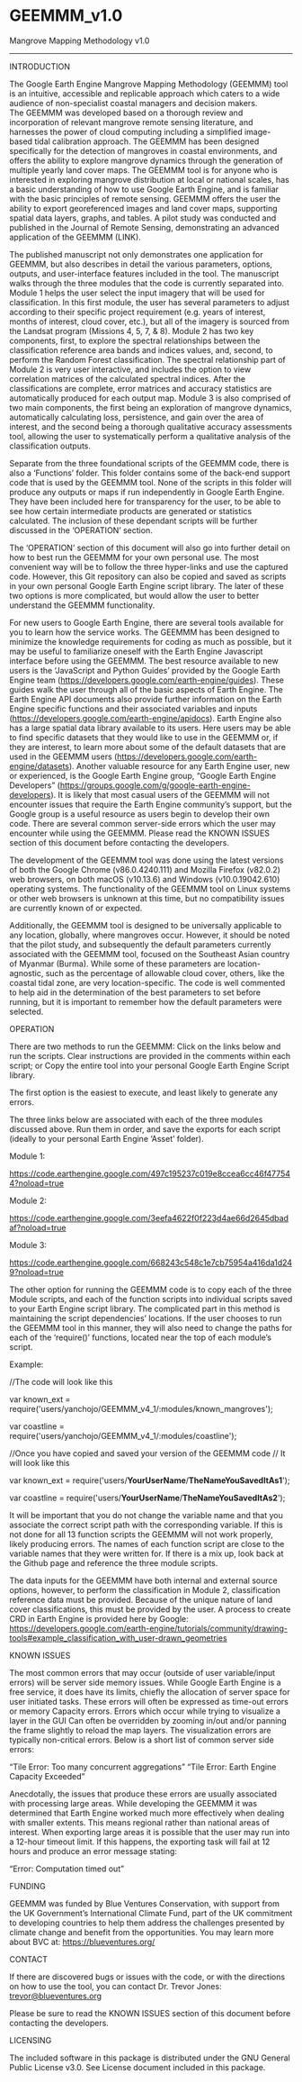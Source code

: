# GEEMMM_v1.0
Mangrove Mapping Methodology v1.0


----------------------------------------------------------------------------------------------------------
INTRODUCTION

The Google Earth Engine Mangrove Mapping Methodology (GEEMMM) 
tool is an intuitive, accessible and replicable approach which caters to a
wide audience of non-specialist coastal managers and decision makers.  
The GEEMMM was developed based on a thorough review and 
incorporation of relevant mangrove remote sensing literature, and 
harnesses the power of cloud computing including a simplified image-
based tidal calibration approach. The GEEMMM has been designed 
specifically for the detection of mangroves in coastal environments, and 
offers the ability to explore mangrove dynamics through the generation
of multiple yearly land cover maps. The GEEMMM tool is for anyone who is 
interested in exploring mangrove distribution at local or national scales, 
has a basic understanding of how to use Google Earth Engine, and is
familiar with the basic principles of remote sensing. GEEMMM offers the
user the ability to export georeferenced images and land cover maps, 
supporting spatial data layers, graphs, and tables. A pilot study was 
conducted and published in the Journal of Remote Sensing, 
demonstrating an advanced application of the GEEMMM (LINK). 

The published manuscript not only demonstrates one application for 
GEEMMM, but also describes in detail the various parameters, options, 
outputs, and user-interface features included in the tool. The manuscript 
walks through the three modules that the code is currently separated 
into. Module 1 helps the user select the input imagery that will be used
for classification. In this first module, the user has several parameters to 
adjust according to their specific project requirement (e.g. years of 
interest, months of interest, cloud cover, etc.), but all of the imagery is
sourced from the Landsat program (Missions 4, 5, 7, & 8). Module 2 has 
two key components, first, to explore the spectral relationships between 
the classification reference area bands and indices values, and, second,
to perform the Random Forest classification. The spectral relationship
part of Module 2 is very user interactive, and includes the option to view
correlation matrices of the calculated spectral indices. After the 
classifications are complete, error matrices and accuracy statistics are 
automatically produced for each output map. Module 3 is also comprised
of two main components, the first being an exploration of mangrove 
dynamics, automatically calculating loss, persistence, and gain over the
area of interest, and the second being a thorough qualitative accuracy 
assessments tool, allowing the user to systematically perform a qualitative 
analysis of the classification outputs.

Separate from the three foundational scripts of the GEEMMM code, there is 
also a ‘Functions’ folder. This folder contains some of the back-end support
code that is used by the GEEMMM tool. None of the scripts in this folder will 
produce any outputs or maps if run independently in Google Earth Engine.
They have been included here for transparency for the user, to be able to 
see how certain intermediate products are generated or statistics
calculated. The inclusion of these dependant scripts will be further 
discussed in the ‘OPERATION’ section.

The ‘OPERATION’ section of this document will also go into further detail 
on how to best run the GEEMMM for your own personal use. The most 
convenient way will be to follow the three hyper-links and use the captured
code. However, this Git repository can also be copied and saved as 
scripts in your own personal Google Earth Engine script library. The later
of these two options is more complicated, but would allow the user to 
better understand the GEEMMM functionality. 

For new users to Google Earth Engine, there are several tools available for 
you to learn how the service works. The GEEMMM has been designed to 
minimize the knowledge requirements for coding as much as possible, but
it may be useful to familiarize oneself with the Earth Engine Javascript
interface before using the GEEMMM. The best resource available to new
users is the ‘JavaScript and Python Guides’ provided by the Google Earth
Engine team (https://developers.google.com/earth-engine/guides). These
guides walk the user through all of the basic aspects of Earth Engine. The 
Earth Engine API documents also provide further information on the Earth
Engine specific functions and their associated variables and inputs 
(https://developers.google.com/earth-engine/apidocs). Earth Engine also
has a large spatial data library available to its users. Here users may be able
to find specific datasets that they would like to use in the GEEMMM or, if 
they are interest, to learn more about some of the default datasets that are
used in the GEEMMM users (https://developers.google.com/earth-engine/datasets).
Another valuable resource for any Earth Engine user, new or experienced, 
is the Google Earth Engine group, “Google Earth Engine Developers”
(https://groups.google.com/g/google-earth-engine-developers). It is likely 
that most casual users of the GEEMMM will not encounter issues that 
require the Earth Engine community’s support, but the Google group is 
a useful resource as users begin to develop their own code. There are
several common server-side errors which the user may encounter while 
using the GEEMMM. Please read the KNOWN ISSUES section of this 
document before contacting the developers.

The development of the GEEMMM tool was done using the latest versions
of both the Google Chrome (v86.0.4240.111) and Mozilla Firefox (v82.0.2) 
web browsers, on both macOS (v10.13.6) and Windows (v10.0.19042.610) 
operating systems. The functionality of the GEEMMM tool on Linux 
systems or other web browsers is unknown at this time, but no 
compatibility issues are currently known of or expected. 

Additionally, the GEEMMM tool is designed to be universally applicable to 
any location, globally, where mangroves occur. However, it should be noted
that the pilot study, and subsequently the default parameters currently 
associated with the GEEMMM tool, focused on the Southeast Asian 
country of Myanmar (Burma). While some of these parameters are location-
agnostic, such as the percentage of allowable cloud cover, others, like the
coastal tidal zone, are very location-specific. The code is well commented to
help aid in the determination of the best parameters to set before running, 
but it is important to remember how the default parameters were selected.


OPERATION

There are two methods to run the GEEMMM:
Click on the links below and run the scripts. Clear instructions are 
provided in the comments within each script; or
Copy the entire tool into your personal Google Earth Engine Script
library.

The first option is the easiest to execute, and least likely to generate any
 errors.
 
The three links below are associated with each of the three modules 
discussed above. Run them in order, and save the exports for each script
(ideally to your personal Earth Engine ‘Asset’ folder).

Module 1:

 https://code.earthengine.google.com/497c195237c019e8ccea6cc46f477544?noload=true

Module 2:

 https://code.earthengine.google.com/3eefa4622f0f223d4ae66d2645dbadaf?noload=true

Module 3:

 https://code.earthengine.google.com/668243c548c1e7cb75954a416da1d249?noload=true

The other option for running the GEEMMM code is to copy each of the three
Module scripts, and each of the function scripts into individual scripts saved 
to your Earth Engine script library. The complicated part in this method is
maintaining the script dependencies’ locations. If the user chooses to 
run the GEEMMM tool in this manner, they will also need to change the
paths for each of the ‘require()’ functions, located near the top of each 
module’s script.

Example: 

 //The code will look like this
 
 var known_ext =  require('users/yanchojo/GEEMMM_v4_1/:modules/known_mangroves');
 
 var coastline =  require('users/yanchojo/GEEMMM_v4_1/:modules/coastline');

 //Once you have copied and saved your version of the GEEMMM code
 // It will look like this
 

 var known_ext =  require('users/**YourUserName**/**TheNameYouSavedItAs1**');
 
 var coastline =  require('users/**YourUserName**/**TheNameYouSavedItAs2**');

It will be important that you do not change the variable name and that you 
associate the correct script path with the corresponding variable. If this is
not done for all 13 function scripts the GEEMMM will not work properly, 
likely producing errors. The names of each function script are close to the
variable names that they were written for. If there is a mix up, look back at
the Github page and reference the three module scripts.

The data inputs for the GEEMMM have both internal and external source options,
however, to perform the classification in Module 2, classification reference 
data must be provided. Because of the unique nature of land cover 
classifications, this must be provided by the user. A process to create CRD 
in Earth Engine is provided here by Google:
    https://developers.google.com/earth-engine/tutorials/community/drawing-tools#example_classification_with_user-drawn_geometries


KNOWN ISSUES

The most common errors that may occur (outside of user variable/input errors)
will be server side memory issues. While Google Earth Engine is a free service, 
it does have its limits, chiefly the allocation of server space for user initiated 
tasks. These errors will often be expressed as time-out errors or memory 
Capacity errors. Errors which occur while trying to visualize a layer in the GUI 
Can often be overridden by zooming in/out and/or panning the frame slightly 
to reload the map layers. The visualization errors are typically non-critical errors.
Below is a short list of common server side errors:

 “Tile Error: Too many concurrent aggregations”
 “Tile Error: Earth Engine Capacity Exceeded”

Anecdotally, the issues that produce these errors are usually associated with 
processing large areas. While developing the GEEMMM it was determined that
Earth Engine worked much more effectively when dealing with smaller extents. 
This means regional rather than national areas of interest. When exporting 
large areas it is possible that the user may run into a 12-hour timeout limit. If 
this happens, the exporting task will fail at 12 hours and produce an error 
message stating:

 “Error: Computation timed out” 


FUNDING

GEEMMM was funded by Blue Ventures Conservation, with support from
the UK Government’s International Climate Fund, part of the UK commitment
to developing countries to help them address the challenges presented by
climate change and benefit from the opportunities. You may learn more about 
BVC at:    https://blueventures.org/


CONTACT

If there are discovered bugs or issues with the code, or with the directions
on how to use the tool, you can contact Dr. Trevor Jones:
    trevor@blueventures.org

Please be sure to read the KNOWN ISSUES section of this document before
contacting the developers.

    
LICENSING

The included software in this package is distributed under the GNU General 
Public License v3.0. See License document included in this package.
